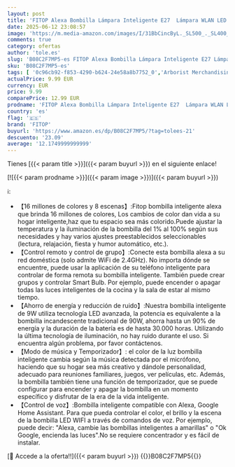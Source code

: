 ```yaml
---
layout: post
title: 'FITOP Alexa Bombilla Lámpara Inteligente E27  Lámpara WLAN LED Compatible con Alexa/Google Home  9W  Regulable Blanco Cálido-Blanco Frío y Multicolor  Control mediante APP  1 Paquete'
date: 2025-06-12 23:08:57
image: 'https://m.media-amazon.com/images/I/31BbCincByL._SL500_._SL400_.jpg'
comments: true
category: ofertas
author: 'tole.es'
slug: 'B08C2F7MP5-es FITOP Alexa Bombilla Lámpara Inteligente E27 Lámpara WLAN...'
sku: 'B08C2F7MP5-es'
tags: [ '0c96cb92-f853-4290-b624-24e58a8b7752_0','Arborist Merchandising Root','Bombillas','Bombillas LED','Bombillas Wi-Fi','Custom Stores','Iluminación','Iluminación LED','Self Service','Special Features Stores','Tienda de Iluminación LED','alexa','e37d34a9-178a-4098-be78-ddb28539c2f9_0','fitop','google','home','🇪🇸', ]
actualPrice: 9.99 EUR
currency: EUR
price: 9.99
comparePrice: 12.99 EUR
prodname: 'FITOP Alexa Bombilla Lámpara Inteligente E27  Lámpara WLAN LED Compatible con Alexa/Google Home  9W  Regulable Blanco Cálido-Blanco Frío y Multicolor  Control mediante APP  1 Paquete'
country: 'es'
flag: '🇪🇸'
brand: 'FITOP'
buyurl: 'https://www.amazon.es/dp/B08C2F7MP5/?tag=tolees-21'
descuento: '23.09'
average: '12.1749999999999'
---
```


Tienes [{{< param title >}}]({{< param buyurl >}}) en el siguiente enlace!

[![{{< param prodname >}}]({{< param image >}})]({{< param buyurl >}})

ℹ️:

- 【16 millones de colores y 8 escenas】:Fitop bombilla inteligente alexa que brinda 16 millones de colores, Los cambios de color dan vida a su hogar inteligente,haz que tu espacio sea más colorido.Puede ajustar la temperatura y la iluminación de la bombilla del 1% al 100% según sus necesidades y hay varios ajustes preestablecidos seleccionables (lectura, relajación, fiesta y humor automático, etc.).
- 【Control remoto y control de grupo】:Conecte esta bombilla alexa a su red doméstica (solo admite WiFi de 2.4GHz). No importa dónde se encuentre, puede usar la aplicación de su teléfono inteligente para controlar de forma remota su bombilla inteligente. También puede crear grupos y controlar Smart Bulb. Por ejemplo, puede encender o apagar todas las luces inteligentes de la cocina y la sala de estar al mismo tiempo.
- 【Ahorro de energía y reducción de ruido】:Nuestra bombilla inteligente de 9W utiliza tecnología LED avanzada, la potencia es equivalente a la bombilla incandescente tradicional de 90W, ahorra hasta un 90% de energía y la duración de la batería es de hasta 30.000 horas. Utilizando la última tecnología de iluminación, no hay ruido durante el uso. Si encuentra algún problema, por favor contáctenos.
- 【Modo de música y Temporizador】: el color de la luz bombilla inteligente cambia según la música detectada por el micrófono, haciendo que su hogar sea más creativo y dándole personalidad, adecuado para reuniones familiares, juegos, ver películas, etc. Además, la bombilla también tiene una función de temporizador, que se puede configurar para encender y apagar la bombilla en un momento específico y disfrutar de la era de la vida inteligente.
- 【Control de voz】:Bombilla inteligente compatible con Alexa, Google Home Assistant. Para que pueda controlar el color, el brillo y la escena de la bombilla LED WIFI a través de comandos de voz. Por ejemplo, puede decir: "Alexa, cambie las bombillas inteligentes a amarillas" o "Ok Google, encienda las luces".No se requiere concentrador y es fácil de instalar.

[🛒 Accede a la oferta!!]({{< param buyurl >}})
{{<world>}}B08C2F7MP5{{</world>}}
